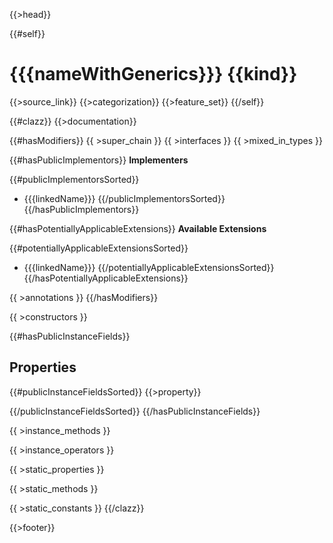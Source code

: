{{>head}}

{{#self}}
# {{{nameWithGenerics}}} {{kind}}

{{>source_link}}
{{>categorization}}
{{>feature_set}}
{{/self}}

{{#clazz}}
{{>documentation}}

{{#hasModifiers}}
{{ >super_chain }}
{{ >interfaces }}
{{ >mixed_in_types }}

{{#hasPublicImplementors}}
**Implementers**

{{#publicImplementorsSorted}}
- {{{linkedName}}}
{{/publicImplementorsSorted}}
{{/hasPublicImplementors}}

{{#hasPotentiallyApplicableExtensions}}
**Available Extensions**

{{#potentiallyApplicableExtensionsSorted}}
- {{{linkedName}}}
{{/potentiallyApplicableExtensionsSorted}}
{{/hasPotentiallyApplicableExtensions}}

{{ >annotations }}
{{/hasModifiers}}

{{ >constructors }}

{{#hasPublicInstanceFields}}
## Properties

{{#publicInstanceFieldsSorted}}
{{>property}}

{{/publicInstanceFieldsSorted}}
{{/hasPublicInstanceFields}}

{{ >instance_methods }}

{{ >instance_operators }}

{{ >static_properties }}

{{ >static_methods }}

{{ >static_constants }}
{{/clazz}}

{{>footer}}
